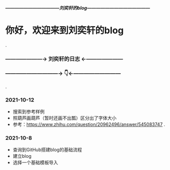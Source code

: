 
##### ————————————刘奕轩的blog——————————————
#   你好，欢迎来到刘奕轩的blog
.
### ———————→ 刘奕轩的日志 ←———————
### ——————————→ 👇←—————————
.
### 2021-10-12
 - 搜索到参考样例
 - 照葫芦画葫芦（暂时还画不出瓢）区分出了字体大小
 - 参考：https://www.zhihu.com/question/20962496/answer/545083747
.
### 2021-10-8
 - 查询到GitHub搭建blog的基础流程
 - 建立blog
 - 选择一个基础模板导入
